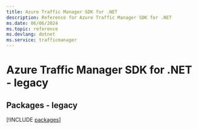 ```yaml
---
title: Azure Traffic Manager SDK for .NET
description: Reference for Azure Traffic Manager SDK for .NET
ms.date: 06/06/2024
ms.topic: reference
ms.devlang: dotnet
ms.service: trafficmanager
---
```

# Azure Traffic Manager SDK for .NET - legacy
## Packages - legacy
[!INCLUDE [packages](traffic-manager-index.md)]